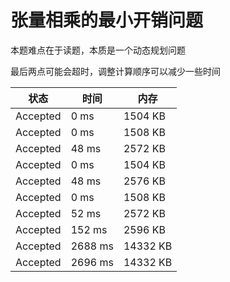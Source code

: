 # 张量相乘的最小开销问题
本题难点在于读题，本质是一个动态规划问题

最后两点可能会超时，调整计算顺序可以减少一些时间

| 状态 | 时间 | 内存 |
| ---- | ---- | ---- |
| Accepted | 0 ms | 1504 KB |
| Accepted | 0 ms | 1508 KB |
| Accepted | 48 ms | 2572 KB |
| Accepted | 0 ms | 1504 KB |
| Accepted | 48 ms | 2576 KB |
| Accepted | 0 ms | 1508 KB |
| Accepted | 52 ms | 2572 KB |
| Accepted | 152 ms | 2596 KB |
| Accepted | 2688 ms | 14332 KB |
| Accepted | 2696 ms | 14332 KB |
